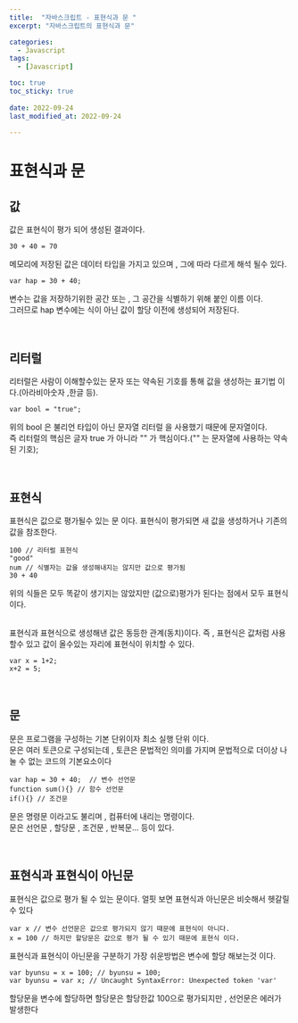 ```yaml
---
title:  "자바스크립트 - 표현식과 문 " 
excerpt: "자바스크립트의 표현식과 문"

categories:
  - Javascript
tags:
  - [Javascript]

toc: true
toc_sticky: true
 
date: 2022-09-24
last_modified_at: 2022-09-24

---
```


# 표현식과 문

## 값
값은 표현식이 평가 되어 생성된 결과이다.
```
30 + 40 = 70 
```
메모리에 저장된 값은 데이터 타입을 가지고 있으며 , 그에 따라 다르게 해석 될수 있다.

```
var hap = 30 + 40;
```
변수는 값을 저장하기위한 공간 또는 , 그 공간을 식별하기 위해 붙인 이름 이다.
<br> 그러므로 hap 변수에는 식이 아닌 값이 할당 이전에 생성되어 저장된다.

<br>

## 리터럴
리터럴은 사람이 이해할수있는 문자 또는 약속된 기호를 통해 값을 생성하는 표기법 이다.(아라비아숫자 ,한글 등).
```
var bool = "true";
```
위의 bool 은 불리언 타입이 아닌 문자열 리터럴 을 사용했기 때문에 문자열이다.
<br>즉 리터럴의 핵심은 글자 true 가 아니라 "" 가 핵심이다.("" 는 문자열에 사용하는 약속된 기호);

<br>

## 표현식
표현식은 값으로 평가될수 있는 문 이다. 표현식이 평가되면 새 값을 생성하거나 기존의 값을 참조한다. 
```
100 // 리터럴 표현식
"good"
num // 식별자는 값을 생성해내지는 않지만 값으로 평가됨
30 + 40
```
위의 식들은 모두 똑같이 생기지는 않았지만 (값으로)평가가 된다는 점에서 모두 표현식 이다.

<br>
표현식과 표현식으로 생성해낸 값은 동등한 관계(동치)이다. 즉 , 표현식은 값처럼 사용할수 있고 값이 올수있는 자리에 표현식이 위치할 수 있다.

```
var x = 1+2;
x+2 = 5;
```

<br>

## 문

문은 프로그램을 구성하는 기본 단위이자 최소 실행 단위 이다.<br>
문은 여러 토큰으로 구성되는데 , 토큰은 문법적인 의미를 가지며 문법적으로 더이상 나눌 수 없는 코드의 기본요소이다

```
var hap = 30 + 40;  // 변수 선언문
function sum(){} // 함수 선언문
if(){} // 조건문
```
문은 명령문 이라고도 불리며 , 컴퓨터에 내리는 명령이다. <br>
문은 선언문 , 할당문 , 조건문 , 반복문... 등이 있다.


<br>

## 표현식과 표현식이 아닌문
표현식은 값으로 평가 될 수 있는 문이다. 얼핏 보면 표현식과 아닌문은 비슷해서 헷갈릴수 있다
```
var x // 변수 선언문은 값으로 평가되지 않기 때문에 표현식이 아니다.
x = 100 // 하지만 할당문은 값으로 평가 될 수 있기 때문에 표현식 이다.
```
표현식과 표현식이 아닌문을 구분하기 가장 쉬운방법은 변수에 할당 해보는것 이다.
```
var byunsu = x = 100; // byunsu = 100;
var byunsu = var x; // Uncaught SyntaxError: Unexpected token 'var'
```
할당문을 변수에 할당하면 할당문은 할당한값 100으로 평가되지만 , 선언문은 에러가 발생한다
